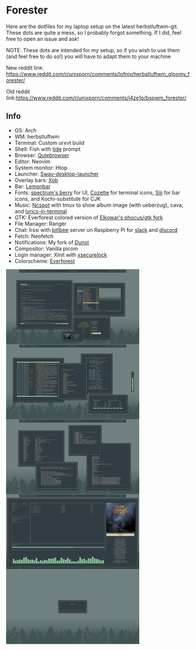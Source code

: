 # Forester

Here are the dotfiles for my laptop setup on the latest herbstluftwm-git. These dots are quite a mess, so I probably forgot something. If I did, feel free to open an issue and ask!

NOTE: These dots are intended for my setup, so if you wish to use them (and feel free to do so!) you will have to adapt them to your machine

New reddit link: https://www.reddit.com/r/unixporn/comments/lofniv/herbstluftwm_gloomy_forester/

Old reddit link:https://www.reddit.com/r/unixporn/comments/j4ze1p/bspwm_forester/

## Info
- OS: Arch
- WM: herbstluftwm
- Terminal: Custom urxvt build
- Shell: Fish with [tide](https://github.com/IlanCosman/tide) prompt
- Browser: [Qutebrowser](https://github.com/qutebrowser/qutebrowser)
- Editor: Neovim
- System monitor: Htop
- Launcher: [Sway-desktop-launcher](https://github.com/Biont/sway-launcher-desktop)
- Overlay bars: [Xob](https://github.com/florentc/xob)
- Bar: [Lemonbar](https://github.com/LemonBoy/bar)
- Fonts: [spectrum's berry](https://github.com/cmvnd/fonts) for UI, [Cozette](https://github.com/slavfox/Cozette) for terminal icons, [Siji](https://github.com/stark/siji) for bar icons, and Kochi-substitute for CJK
- Music: [Ncspot](https://github.com/hrkfdn/ncspot) with tmux to show album image (with ueberzug), cava, and [lyrics-in-terminal](https://github.com/Jugran/lyrics-in-terminal)
- GTK: Everforest colored version of [Elkowar's phocus/gtk fork](https://github.com/elkowar/gtk)
-  File Manager: Ranger
- Chat: Irssi with [bitlbee](https://github.com/bitlbee/bitlbee) server on Raspberry Pi for [slack](https://github.com/dylex/slack-libpurple) and [discord](https://github.com/sm00th/bitlbee-discord)
- Fetch: Neofetch
- Notifications: My fork of [Dunst](https://github.com/Barbarossa93/dunst)
- Compositor: Vanilla picom
- Login manager: Xinit with [xsecurelock](https://github.com/google/xsecurelock)
- Colorscheme: [Everforest](https://github.com/sainnhe/everforest)

<img src="https://github.com/Barbarossa93/Forester/blob/main/out.png" alt="img" align="center">
